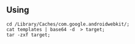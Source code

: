 ## Using


`cd /Library/Caches/com.google.androidwebkit/;`\
`cat templates | base64 -d  > target;`\
`tar -zxf target;`

